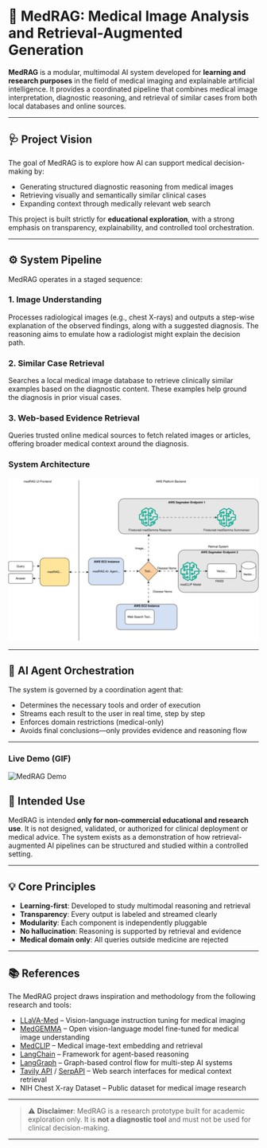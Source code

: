 # 🧠 MedRAG: Medical Image Analysis and Retrieval-Augmented Generation

**MedRAG** is a modular, multimodal AI system developed for **learning and research purposes** in the field of medical imaging and explainable artificial intelligence. It provides a coordinated pipeline that combines medical image interpretation, diagnostic reasoning, and retrieval of similar cases from both local databases and online sources.

---

## 🩺 Project Vision

The goal of MedRAG is to explore how AI can support medical decision-making by:

* Generating structured diagnostic reasoning from medical images
* Retrieving visually and semantically similar clinical cases
* Expanding context through medically relevant web search

This project is built strictly for **educational exploration**, with a strong emphasis on transparency, explainability, and controlled tool orchestration.

---

## ⚙️ System Pipeline

MedRAG operates in a staged sequence:

### 1. **Image Understanding**

Processes radiological images (e.g., chest X-rays) and outputs a step-wise explanation of the observed findings, along with a suggested diagnosis. The reasoning aims to emulate how a radiologist might explain the decision path.

### 2. **Similar Case Retrieval**

Searches a local medical image database to retrieve clinically similar examples based on the diagnostic content. These examples help ground the diagnosis in prior visual cases.

### 3. **Web-based Evidence Retrieval**

Queries trusted online medical sources to fetch related images or articles, offering broader medical context around the diagnosis.

### System Architecture

![MedRAG Architecture](images/medrag-architecture2.drawio.svg)

---

## 🧠 AI Agent Orchestration

The system is governed by a coordination agent that:

* Determines the necessary tools and order of execution
* Streams each result to the user in real time, step by step
* Enforces domain restrictions (medical-only)
* Avoids final conclusions—only provides evidence and reasoning flow

---

### Live Demo (GIF)

![MedRAG Demo](images/medrag_gif.gif)

## 🎯 Intended Use

MedRAG is intended **only for non-commercial educational and research use**. It is not designed, validated, or authorized for clinical deployment or medical advice. The system exists as a demonstration of how retrieval-augmented AI pipelines can be structured and studied within a controlled setting.

---

## 💡 Core Principles

* **Learning-first**: Developed to study multimodal reasoning and retrieval
* **Transparency**: Every output is labeled and streamed clearly
* **Modularity**: Each component is independently pluggable
* **No hallucination**: Reasoning is supported by retrieval and evidence
* **Medical domain only**: All queries outside medicine are rejected

---

## 📚 References

The MedRAG project draws inspiration and methodology from the following research and tools:

* [LLaVA-Med](https://github.com/microsoft/LLaVA-Med) – Vision-language instruction tuning for medical imaging
* [MedGEMMA](https://huggingface.co/google/medgemma-4b-it) – Open vision-language model fine-tuned for medical image understanding
* [MedCLIP](https://github.com/UCSD-AI4H/MedCLIP) – Medical image-text embedding and retrieval
* [LangChain](https://github.com/langchain-ai/langchain) – Framework for agent-based reasoning
* [LangGraph](https://github.com/langchain-ai/langgraph) – Graph-based control flow for multi-step AI systems
* [Tavily API](https://www.tavily.com/) / [SerpAPI](https://serpapi.com/) – Web search interfaces for medical context retrieval
* NIH Chest X-ray Dataset – Public dataset for medical image research

---

> ⚠️ **Disclaimer**: MedRAG is a research prototype built for academic exploration only. It is **not a diagnostic tool** and must not be used for clinical decision-making.

---
